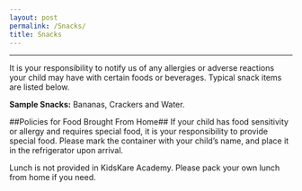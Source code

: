 ```yaml
---
layout: post
permalink: /Snacks/
title: Snacks
---
```

----------

It is your responsibility to notify us of any allergies or adverse reactions your child may have with certain foods or beverages.  Typical snack items are listed below.  

**Sample Snacks:**  Bananas, Crackers and Water.

##Policies for Food Brought From Home##
If your child has food sensitivity or allergy and requires special food, it is your responsibility to provide special food. Please mark the container with your child’s name, and place it in the refrigerator upon arrival.

Lunch is not provided in KidsKare Academy. Please pack your own lunch from home if you need.
